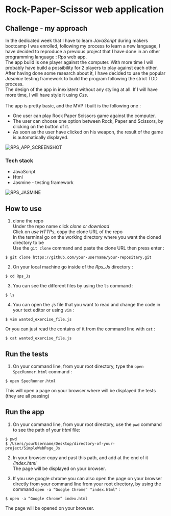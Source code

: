 # Rock-Paper-Scissor web application #

## Challenge - my approach ##

In the dedicated week that I have to learn *JavaScript* during makers bootcamp I was enrolled, following my process to learn a new language, I have decided to reproduce a previous project that I have done in an other programming language : Rps web app.<br/>
The app build is one player against the computer. With more time I will probably have build a possibility for 2 players to play against each other.
After having done some research about it, I have decided to use the popular *Jasmine* testing framework to build the program following the strict TDD process.<br/>
The design of the app in inexistent without any styling at all. If I will have more time, I will have style it using *Css*.<br/><br/>
The app is pretty basic, and the MVP I built is the following one :
- One user can play Rock Paper Scissors game against the computer.
- The user can choose one option between Rock, Paper and Scissors, by clicking on the button of it.
- As soon as the user have clicked on his weapon, the result of the game is automatically displayed.

![RPS_APP_SCREENSHOT](https://user-images.githubusercontent.com/43742795/52734622-9fedd880-2fbd-11e9-9261-2bfa727df181.png)

### Tech stack ###

* JavaScript
* Html
* Jasmine - testing framework

![RPS_JASMINE](https://user-images.githubusercontent.com/43742795/52734796-f9560780-2fbd-11e9-8e18-813852789724.png)

## How to use ##

1. clone the repo<br/>
Under the repo name click *clone or download*<br/>
Click on *use HTTPs*, copy the clone URL of the repo<br/>
In the terminal go on the working directory where you want the cloned directory to be<br/>
Use the `git clone` command and paste the clone URL then press enter :

```shell
$ git clone https://github.com/your-username/your-repositary.git
```

2. On your local machine go inside of the *Rps_Js* directory :

```shell
$ cd Rps_Js
```
3. You can see the different files by using the `ls` command :<br/>

```shell
$ ls
```

4. You can open the *.js* file that you want to read and change the code in your text editor or using `vim` :

```shell
$ vim wanted_exercise_file.js
```
Or you can just read the contains of it from the command line with `cat` :

```shell
$ cat wanted_exercise_file.js
```
## Run the tests ##

1. On your command line, from your root directory, type the `open SpecRunner.html` command :

```shell
$ open SpecRunner.html
```
This will open a page on your browser where will be displayed the tests (they are all passing)


## Run the app ##

1. On your command line, from your root directory, use the `pwd` command to see the path of your *html* file:

```shell
$ pwd
$ /Users/yourUsername/Desktop/directory-of-your-project/SimpleWebPage_Js
```

2. In your browser copy and past this path, and add at the end of it */index.html* <br/>
The page will be displayed on your browser.

3. If you use google chrome you can also open the page on your browser directly from your command line from your root directory, by using the command `open -a “Google Chrome” "index.html"` :

```shell
$ open -a “Google Chrome” index.html
```
The page will be opened on your browser.
